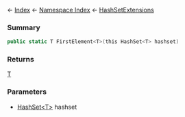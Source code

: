 ← [Index](Api-Index) ← [Namespace Index](Namespace-Index) ← [HashSetExtensions](System.Collections.Generic.HashSetExtensions)

### Summary

```csharp
public static T FirstElement<T>(this HashSet<T> hashset)
```

### Returns

[T]()

### Parameters

* [HashSet\<T>](https://docs.microsoft.com/en-us/dotnet/api/System.Collections.Generic.HashSet-1?view=netframework-4.6) hashset
